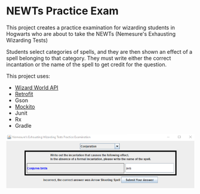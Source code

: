 # NEWTs Practice Exam

This project creates a practice examination for wizarding students in Hogwarts
who are about to take the NEWTs (Nemesure's Exhausting Wizarding Tests)

Students select categories of spells, and they are then shown an effect of a spell
belonging to that category. They must write either the correct incantation or the name 
of the spell to get credit for the question.

This project uses:
- [Wizard World API](https://wizard-world-api.herokuapp.com/swagger/index.html)
- [Retrofit](https://square.github.io/retrofit/)
- Gson
- [Mockito](https://site.mockito.org/)
- Junit
- Rx
- Gradle

![NEWTs](screenshots/NEWTsScreenshot.png)

